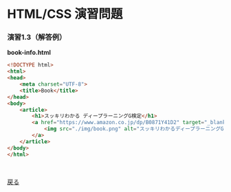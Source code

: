 # HTML/CSS 演習問題

### 演習1.3（解答例）

**book-info.html**

```html
<!DOCTYPE html>
<html>
<head>
    <meta charset="UTF-8">
    <title>Book</title>
</head>
<body>
    <article>
        <h1>スッキリわかる ディープラーニングG検定</h1>
        <a href="https://www.amazon.co.jp/dp/B0871Y41D2" target="_blank">
            <img src="./img/book.png" alt="スッキリわかるディープラーニングG検定">
        </a>
    </article>
</body>
</html>
```

<br>

[戻る](../README.md)